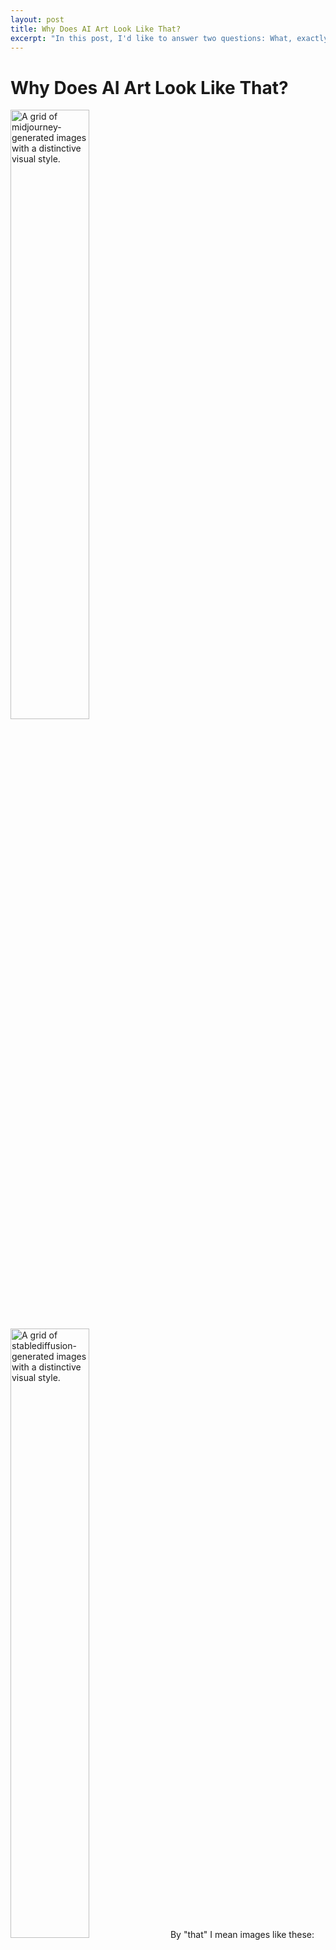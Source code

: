```yaml
---
layout: post
title: Why Does AI Art Look Like That?
excerpt: "In this post, I'd like to answer two questions: What, exactly, do AI generated images look like? Do they have to look like that, or is it a creative choice someone has made?"
---
```


# Why Does AI Art Look Like That?

<img src="{{site.baseurl}}/assets/images/AI_art/midjourney.png" alt="A grid of midjourney-generated images with a distinctive visual style." style="width: 50%;"/> <img src="{{site.baseurl}}/assets/images/AI_art/sd.png" alt="A grid of stablediffusion-generated images with a distinctive visual style." style="width: 50%;"/>
By "that" I mean images like these: from Midjourney (left) and StableDiffusion (right).

In this post, I'd like to answer two questions:
* What, exactly, do AI generated images look like?
* Do they have to look like that, or is it a creative choice someone has made?

I'm going to try to answer those questions as objectively as possible, without getting into all of the charged issues surrounding AI art. For transparency, I am not a fan of AI art, especially the way that large image datasets violate the rights of artists. But these generators are reshaping our visual culture, and many people hold misconceptions around how they work. So I think taking the time to understand these systems is worthwhile, even if you disagree with their existence.

### What Do AI Generated Images Look Like?

#### Style

Take a close look at this image: 

<img src="{{site.baseurl}}/assets/images/AI_art/midjourney_armadillo.png" alt="An uncanny image of a creature that looks like an armadillo in front of a landscape." style="width: 100%;"/>

(Image from Midjourney, generated by researchers at Huawei for the [GenImage dataset](https://genimage-dataset.github.io/) using the prompt "Armadillo")

What do you see? I see:
* An armadillo-like creature, front and center, going from around a quarter of the way up the image to half way.
* Several layers of ground: one blurry in the foreground, another crisp behind it, another blurry behind it, and then a background with mountains and clouds.
* A sense of inconsistent lighting, where the background seems lit from all angles, while the creature is lit from behind and casts a shadow, giving it depth.
* The foreground-background-sky borders split the image almost perfectly into thirds, and the creature is centered horizontally, taking up the center third of the image.
* Everything is sleek and almost too perfect. Even the dirt looks clean.
* A distinctive complementary color scheme, composed entirely of muted yellows and blues.

Many of these characteristics are common among images generated with Midjourney, and they are not a coincidence. They are pretty common rules of thumb given to beginning photographers who want to take better photos. They also come up in kitchy art, such as the art of Thomas Kinkaid ([see this thread for a more serious analysis](https://bsky.app/profile/bildoperationen.bsky.social/post/3lsxp77n4xs22)). In fact, we can see some of these rules of thumb by looking at the generated images in aggregate:

<img src="{{site.baseurl}}/assets/images/AI_art/averages.png" alt="Average images of ImageNet, Midjourney, StableDiffusion and BigGAN images." style="width: 100%;"/>

This plot shows a pixel-by-pixel average image. Each location in the image shows the average color of many photos from a dataset at that location (except with the contrast increased so they don't all look gray). ImageNet is a dataset of real photographs collected from Google Images. Midjourney and StableDiffusion are modern AI image generators. BigGAN is an older generator, using a different technical method.

You can see the rule of thirds at play in the Midjourney average: the top third of the image around the edges is blue. This is not the case with real photographs or the less aesthetically constrained image generators. The training data (and possibly the generative process) for these models is clearly shaped by these rules.

#### Content

If we only pay attention to the content, we find a variety of issues. First of all the creature front-and-center looks like some kind of Star Wars creature, rather than a real Armadillo (which is much less symmetrical and has a tail).

<img src="{{site.baseurl}}/assets/images/AI_art/wikipedia_armadillo.jpg" alt="A real photo of an armadillo from Wikipedia." style="width: 100%;"/>
(Wikipedia)

The background resembles the multicolored and multileveled plateaus and mesas of the American southwest, particularly of Utah's Grand Staircase-Escalante National Monument.

<img src="{{site.baseurl}}/assets/images/AI_art/utah.jpg" alt="A photo of badlands and mesas in southern Utah." style="width: 100%;"/>
([Wesley Matthews, via Flickr](https://www.flickr.com/photos/131545241@N03/52773264761))

The problem is that there are no Armadillos in Utah. Their North American range is mostly in states that border the Gulf of Mexico, and they are found much more commonly throughout centeral and South America, mostly in the rainforest.

<img src="{{site.baseurl}}/assets/images/AI_art/armadillo_range.jpg" alt="A map showing the range of the Armadillo family, mostly in South and Central America." style="width: 100%;"/>
(Wikipedia)

This isn't a huge deal. There are plenty of deserts in Northern Mexico and Texas. And most people who would look at this photo wouldn't notice the inconsistency. But the mismatch contributes to a sense that the image is “too perfect” or “uncannily wrong.” You've probably seen plenty of artistic depictions of Armadillos in the desert, but not many of them in Central American jungles.

This is the kind of thing we mean when we talk about AI image generator bias. AI image generators do not generate images that resemble the world as it is, they generate images that resemble the world as we depict it. Media studies scholars call this visual culture. There is a particular grammar of subjects and depictions that the image generator model learns. This kind of bias towards American visual culture becomes more of a serious problem when we create images of human beings with specific professions (for example, AI images of doctors tend to show white men), but the issue is more pervasive than just images of people.

#### Depiction

AI images also have to show something. Thanks to a recent conference talk by [Yifan Jiang](https://www.yfjiang.com/), I now have a word for this property: AI images are depictive.

What does a non-depictive image look like? Consider this drip painting by Jackson Pollock. 

<img src="{{site.baseurl}}/assets/images/AI_art/pollock.jpg" alt="A drip painting by Jackson Pollock, Number 32 (1947)." style="width: 100%;"/>
Jackson Pollock, Number 32 (1947)

At least for me, when I look at it, I imagine Pollock looming over the canvas and think about the physical process he was engaged in, and try to imagine what he was seeing and feeling. I also think about the times I've seen artists' studios and looked at the floors and walls, often similarly splattered with paint. And that makes me wonder about why certain things are art and others are trash, and how intentional that boundary really is. The painting gets me to think those thoughts, but not by communicating them to me through symbols.

Today's AI image generators based on text prompts are not capable of generating abstract representations like Pollock's drip paintings. If you prompt them to depict a specific emotion or sense of chaos, they will depict something emotional or chaotic, instead of trying to evoke that emotion more directly. While asking for an image in Pollock's style generates something that looks similar, the result is incoherent and does not evoke a physical process in the same way.

<img src="{{site.baseurl}}/assets/images/AI_art/chaos.jpg" alt="DALL-E 3 image for the prompt 'a chaotic world', a swirl of people and things." style="width: 100%;"/>
DALL-E 3 generated image for the prompt "a chaotic world" from [this aggregator](https://easy-peasy.ai/ai-image-generator/images/chaotic-world-unseen-turmoil).

<img src="{{site.baseurl}}/assets/images/AI_art/ai_pollock.webp" alt="StableDiffusion image with drips on a canvas that make no logical sense." style="width: 100%;"/>

StableDiffusion image for the prompt "jackson pollock drip painting depicting 'hapiness'" via [openart.ai](https://openart.ai/discovery/sd-1006295508018536548)

Also, funnily enough, they cannot disambiguate homonyms, or words with two meanings. For example, if you prompt Midjourney for “crane” it will generate images with both construction cranes as well as bird cranes.

<img src="{{site.baseurl}}/assets/images/AI_art/crane.jpg" alt="Midjourney image for the prompt 'crane' depicting both a machine crane as well as a bird." style="width: 100%;"/>
(Midjourney, generated for the [GenImage dataset](https://genimage-dataset.github.io/) using the prompt "Crane")

### Do They Have to Look Like This?

No! In an ideal world, AI image generators could produce any combination of pixels. The reason we get images that look like something rather than TV static is because we have optimized the parameters within the model based on training images.

There are many ways to generate images using statistical models. Most modern image generators use a technique called "guided diffusion" which generates high quality images from prompts. This technique makes use of two models: a diffusion model and a text-image model which predicts whether a snippet of text adequately describes an image.

The fundamental idea behind diffusion models is that they are trained to take a noisy input image (in signal processing, we call the random pattern that looks like TV static "noise." Statistically it is just like white noise in sound!) and "de-noise" it producing a sharper version of the image. The training data is created by taking real images and adding noise to them:

<img src="{{site.baseurl}}/assets/images/AI_art/cornelius.png" alt="A forward diffusion process on an image of my rabbit, Cornelius, becoming increasingly noisy with static from left to right." style="width: 100%;"/>
From left to right, a forward diffusion process carried out on a photo of my rabbit, Cornelius. The diffusion model learns to reconstruct each image from the image to its right.

After training, when you want to use these models to generate an image, you simply run them over and over starting with an image that is fully noise. Eventually, the generator will make sense out of the random patterns in the noise and create an image with no noise.

At a high level, this method explains the sleek, too-perfect look. Any small imperfections in the textures of the image are treated as noise and removed by the diffusion model. We can measure this smoothness empirically by using the average spectrogram of the images.

<img src="{{site.baseurl}}/assets/images/AI_art/spectrogram_imagenet.png" alt="A spectrogram heatmap showing the frequency distribution for ImageNet images. The middle is very bright with a diamond of light region around it, surrounded by darkness." style="width: 50%;"/> <img src="{{site.baseurl}}/assets/images/AI_art/spectrogram_midjourney.png" alt="A spectrogram heatmap showing the frequency distribution for Midjourney images. The middle is just as bright, but the diamond around it is much smaller and fainter, with a few distinctive bright spots." style="width: 50%;"/>
Figures from [The GenImage paper](https://arxiv.org/pdf/2306.08571).

You can interpret these plots as 2D graphs where the X and Y axes indicate horizontal and vertical frequency of a pattern, and the brightness indicates how much of that pattern is found in the image. The region near the middle contains low frequency information, like shapes, while the regions further away contain high frequency information, like texture. For more about how to interpret image Fourier transforms, I recommend [this website by John Brayer](https://www.cs.unm.edu/~brayer/vision/fourier.html).

Real images, like those in ImageNet, contain a lot of noise, and do not contain biases towards noise of specific frequencies. But the Midjourney images have very little noise, and the noise they do have is concentrated on specific spatial frequencies.

There are other generative models which don't have this effect. For example, generative adversarial networks (GANs), which were the most common image generator from 2016-2022, generate very noisy images. However, their noise profiles are not natural, and have a distinctive ugly "funk" to them, in addition to much less logical content. For example: here are some GAN armadillos:

<img src="{{site.baseurl}}/assets/images/AI_art/biggan_armadillo_1.png" alt="An uncanny, blurry image that kind of looks like an armadillo." style="width: 33%;"/> <img src="{{site.baseurl}}/assets/images/AI_art/biggan_armadillo_2.png" alt="An uncanny, blurry image that kind of looks like an armadillo." style="width: 33%;"/><img src="{{site.baseurl}}/assets/images/AI_art/biggan_armadillo_3.png" alt="An uncanny, blurry image that kind of looks like an armadillo." style="width: 33%;"/>
BigGAN armadillos, also from [GenImage](https://genimage-dataset.github.io/).

<img src="{{site.baseurl}}/assets/images/AI_art/spectrogram_biggan.png" alt="A spectrogram heatmap showing the frequency distribution for BigGAN images. The middle looks similar to Midjourney, but there are many bright spots at regular intervals around it." style="width: 50%;"/>

The style of these generated images is also shaped by their training data. While we don't know a ton about the exact training data for proprietary systems like Midjourney, we know that StableDiffusion is trained on the LAION aesthetics dataset. This dataset is a subset of the LAION 5B dataset, a set of five billion text-image pairs, which selects for images of high "aesthetic" quality. That concept of aesthetic is based on user ratings: the images that are most popular are the ones that are considered aesthetic. I've written about the way these datasets promote a specific "#aesthetic" style of photography, rather than any true notion of the aesthetic.

(For more about LAION and LAION-aesthetic, see this wonderful data story by Christo Buschek and Jer Thorp: https://knowingmachines.org/models-all-the-way)

The biggest thing shaping the style of AI-generated images, however, is the way that we steer them. Currently, these generators are steered by text prompts. Technically, what that means is that we use a text-image model like CLIP to “guide” the diffusion process, nudging partially generated images to look more like the text prompt.

Steering the generative process using text severely limits the way that generated images can look. Only images which “look like” the text prompt are able to come out of this process. That makes it extremely difficult to specify things like style or composition, and severely limits the usefulness of image generators for serious art-making.

If I had the power to set a priority for human-AI interaction research, it would be to develop a way to describing the style and tone of images, separate from the thing depicted in the image. Currently, the only ways to do this are through references to existing artists' styles, either by using their name in the prompt, using "style transfer" methods or referencing arcane aesthetic subcultures. Ultimately, though, there is no free lunch. Generating AI images which don't look "like that" requires you as the artist to know what you want the image to look like and have the skill and language to express it, and requires the model to have the capacity to generate it.

